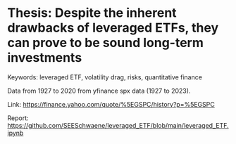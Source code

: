 # Thesis: Despite the inherent drawbacks of leveraged ETFs, they can prove to be sound long-term investments

Keywords: leveraged ETF, volatility drag, risks, quantitative finance

Data from 1927 to 2020 from yfinance spx data (1927 to 2023).

Link: https://finance.yahoo.com/quote/%5EGSPC/history?p=%5EGSPC

Report: https://github.com/SEESchwaene/leveraged_ETF/blob/main/leveraged_ETF.ipynb
